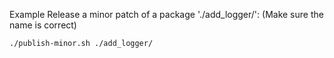 Example
Release a minor patch of a package './add_logger/':
(Make sure the name is correct)
```
./publish-minor.sh ./add_logger/
```
